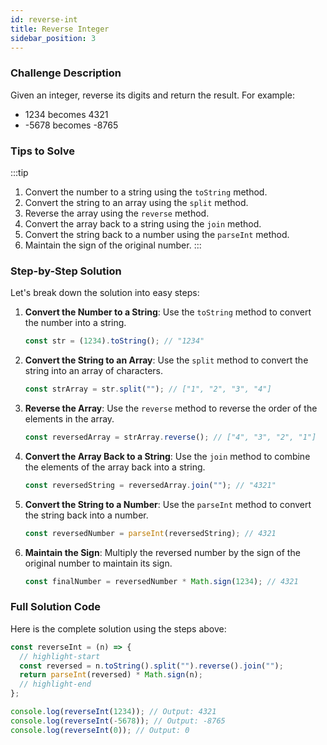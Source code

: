 ```yaml
---
id: reverse-int
title: Reverse Integer
sidebar_position: 3
---
```


### Challenge Description

Given an integer, reverse its digits and return the result. For example:

- 1234 becomes 4321
- -5678 becomes -8765

### Tips to Solve

:::tip

1. Convert the number to a string using the `toString` method.
2. Convert the string to an array using the `split` method.
3. Reverse the array using the `reverse` method.
4. Convert the array back to a string using the `join` method.
5. Convert the string back to a number using the `parseInt` method.
6. Maintain the sign of the original number.
   :::

### Step-by-Step Solution

Let's break down the solution into easy steps:

1. **Convert the Number to a String**:
   Use the `toString` method to convert the number into a string.

   ```javascript
   const str = (1234).toString(); // "1234"
   ```

2. **Convert the String to an Array**:
   Use the `split` method to convert the string into an array of characters.

   ```javascript
   const strArray = str.split(""); // ["1", "2", "3", "4"]
   ```

3. **Reverse the Array**:
   Use the `reverse` method to reverse the order of the elements in the array.

   ```javascript
   const reversedArray = strArray.reverse(); // ["4", "3", "2", "1"]
   ```

4. **Convert the Array Back to a String**:
   Use the `join` method to combine the elements of the array back into a string.

   ```javascript
   const reversedString = reversedArray.join(""); // "4321"
   ```

5. **Convert the String to a Number**:
   Use the `parseInt` method to convert the string back into a number.

   ```javascript
   const reversedNumber = parseInt(reversedString); // 4321
   ```

6. **Maintain the Sign**:
   Multiply the reversed number by the sign of the original number to maintain its sign.
   ```javascript
   const finalNumber = reversedNumber * Math.sign(1234); // 4321
   ```

### Full Solution Code

Here is the complete solution using the steps above:

```javascript
const reverseInt = (n) => {
  // highlight-start
  const reversed = n.toString().split("").reverse().join("");
  return parseInt(reversed) * Math.sign(n);
  // highlight-end
};

console.log(reverseInt(1234)); // Output: 4321
console.log(reverseInt(-5678)); // Output: -8765
console.log(reverseInt(0)); // Output: 0
```
